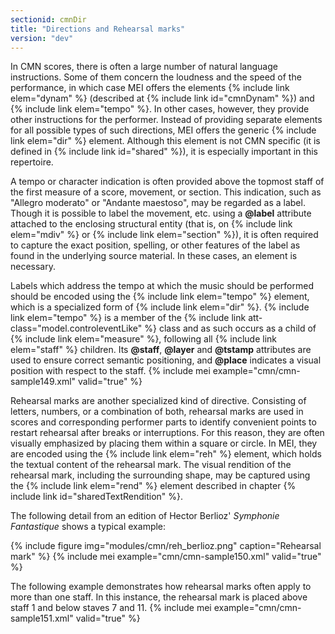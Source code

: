 ```yaml
---
sectionid: cmnDir
title: "Directions and Rehearsal marks"
version: "dev"
---
```


In CMN scores, there is often a large number of natural language instructions. Some of them concern the loudness and the speed of the performance, in which case MEI offers the elements {% include link elem="dynam" %} (described at {% include link id="cmnDynam" %}) and {% include link elem="tempo" %}. In other cases, however, they provide other instructions for the performer. Instead of providing separate elements for all possible types of such directions, MEI offers the generic {% include link elem="dir" %} element. Although this element is not CMN specific (it is defined in {% include link id="shared" %}), it is especially important in this repertoire.

A tempo or character indication is often provided above the topmost staff of the first measure of a score, movement, or section. This indication, such as "Allegro moderato" or "Andante maestoso", may be regarded as a label. Though it is possible to label the movement, etc. using a **@label** attribute attached to the enclosing structural entity (that is, on {% include link elem="mdiv" %} or {% include link elem="section" %}), it is often required to capture the exact position, spelling, or other features of the label as found in the underlying source material. In these cases, an element is necessary.

Labels which address the tempo at which the music should be performed should be encoded using the {% include link elem="tempo" %} element, which is a specialized form of {% include link elem="dir" %}. {% include link elem="tempo" %} is a member of the {% include link att-class="model.controleventLike" %} class and as such occurs as a child of {% include link elem="measure" %}, following all {% include link elem="staff" %} children. Its **@staff**, **@layer** and **@tstamp** attributes are used to ensure correct semantic positioning, and **@place** indicates a visual position with respect to the staff.
{% include mei example="cmn/cmn-sample149.xml" valid="true" %}
    
Rehearsal marks are another specialized kind of directive. Consisting of letters, numbers, or a combination of both, rehearsal marks are used in scores and corresponding performer parts to identify convenient points to restart rehearsal after breaks or interruptions. For this reason, they are often visually emphasized by placing them within a square or circle. In MEI, they are encoded using the {% include link elem="reh" %} element, which holds the textual content of the rehearsal mark. The visual rendition of the rehearsal mark, including the surrounding shape, may be captured using the {% include link elem="rend" %} element described in chapter {% include link id="sharedTextRendition" %}.

The following detail from an edition of Hector Berlioz' *Symphonie Fantastique* shows a typical example:

{% include figure img="modules/cmn/reh_berlioz.png" caption="Rehearsal mark" %}
{% include mei example="cmn/cmn-sample150.xml" valid="true" %}
    
The following example demonstrates how rehearsal marks often apply to more than one staff. In this instance, the rehearsal mark is placed above staff 1 and below staves 7 and 11.
{% include mei example="cmn/cmn-sample151.xml" valid="true" %}
    